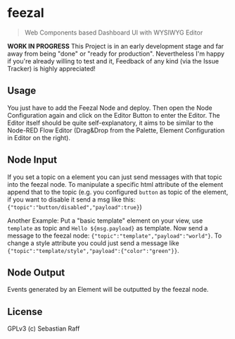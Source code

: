 # feezal

> Web Components based Dashboard UI with WYSIWYG Editor

**WORK IN PROGRESS** This Project is in an early development stage and far away from being "done" or "ready for 
production". Nevertheless I'm happy if you're already willing to test and it, Feedback of any kind (via the Issue 
Tracker) is highly appreciated!


## Usage 

You just have to add the Feezal Node and deploy. Then open the Node Configuration again and click on the Editor Button
to enter the Editor. The Editor itself should be quite self-explanatory, it aims to be similar to the Node-RED Flow
Editor (Drag&Drop from the Palette, Element Configuration in Editor on the right).


## Node Input

If you set a topic on a element you can just send messages with that topic into the feezal node. To manipulate a 
specific html attribute of the element append that to the topic (e.g. you configured `button` as topic of the element,
if you want to disable it send a msg like this: `{"topic":"button/disabled","payload":true}`)

Another Example:
Put a "basic template" element on your view, use `template` as topic and `Hello ${msg.payload}` as template. Now send a message
to the feezal node: `{"topic":"template","payload":"world"}`. To change a style attribute you could just send a message
like `{"topic":"template/style","payload":{"color":"green"}}`.


## Node Output

Events generated by an Element will be outputted by the feezal node. 


## License

GPLv3 (c) Sebastian Raff
